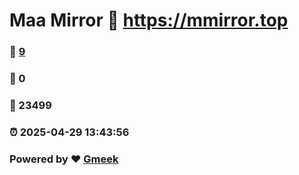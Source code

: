 # Maa Mirror :link: https://mmirror.top 
### :page_facing_up: [9](https://mmirror.top/tag.html) 
### :speech_balloon: 0 
### :hibiscus: 23499 
### :alarm_clock: 2025-04-29 13:43:56 
### Powered by :heart: [Gmeek](https://github.com/Meekdai/Gmeek)
